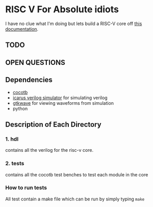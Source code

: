# RISC V For Absolute idiots

I have no clue what I'm doing but lets build a RISC-V core off [this documentation](https://passlab.github.io/CSE564/notes/lecture08_RISCV_Impl.pdf).

## TODO

## OPEN QUESTIONS
  
## Dependencies
  - [cocotb](https://docs.cocotb.org/en/stable/)
  - [icarus verilog simulator](http://iverilog.icarus.com/) for simulating verilog
  - [gtkwave](http://gtkwave.sourceforge.net/) for viewing waveforms from simulation
  - python 
      

## Description of Each Directory

### 1. hdl
  
contains all the verilog for the risc-v core. 

### 2. tests

contains all the cocotb test benches to test each module in the core

### How to run tests
  
All test contain a make file which can be run by simply typing `make`
